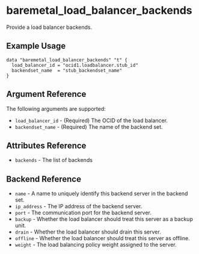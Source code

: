 # baremetal\_load\_balancer\_backends

Provide a load balancer backends.

## Example Usage

```
data "baremetal_load_balancer_backends" "t" {
  load_balancer_id = "ocid1.loadbalancer.stub_id"
  backendset_name  = "stub_backendset_name"
}
```

## Argument Reference

The following arguments are supported:

* `load_balancer_id` - (Required) The OCID of the load balancer.
* `backendset_name` - (Required) The name of the backend set.

## Attributes Reference
* `backends` - The list of backends

## Backend Reference
* `name` - A name to uniquely identify this backend server in the backend set.
* `ip_address` - The IP address of the backend server.
* `port` - The communication port for the backend server.
* `backup` - Whether the load balancer should treat this server as a backup unit.
* `drain` - Whether the load balancer should drain this server.
* `offline` - Whether the load balancer should treat this server as offline. 
* `weight` - The load balancing policy weight assigned to the server.

